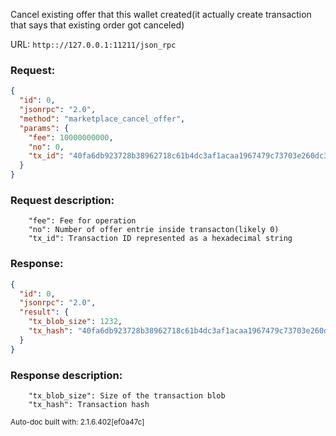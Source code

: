 Cancel existing offer that this wallet created(it actually create transaction that says that existing order got canceled)

URL: ```http:://127.0.0.1:11211/json_rpc```
### Request: 
```json
{
  "id": 0,
  "jsonrpc": "2.0",
  "method": "marketplace_cancel_offer",
  "params": {
    "fee": 10000000000,
    "no": 0,
    "tx_id": "40fa6db923728b38962718c61b4dc3af1acaa1967479c73703e260dc3609c58d"
  }
}
```
### Request description: 
```
    "fee": Fee for operation
    "no": Number of offer entrie inside transacton(likely 0)
    "tx_id": Transaction ID represented as a hexadecimal string

```
### Response: 
```json
{
  "id": 0,
  "jsonrpc": "2.0",
  "result": {
    "tx_blob_size": 1232,
    "tx_hash": "40fa6db923728b38962718c61b4dc3af1acaa1967479c73703e260dc3609c58d"
  }
}
```
### Response description: 
```
    "tx_blob_size": Size of the transaction blob
    "tx_hash": Transaction hash

```
<sub>Auto-doc built with: 2.1.6.402[ef0a47c]</sub>